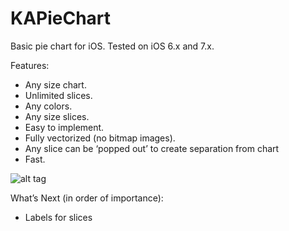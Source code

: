 KAPieChart
==========

Basic pie chart for iOS.
Tested on iOS 6.x and 7.x.

Features:
- Any size chart.
- Unlimited slices.
- Any colors.
- Any size slices.
- Easy to implement.
- Fully vectorized (no bitmap images).
- Any slice can be ‘popped out’ to create separation from chart
- Fast.

![alt tag](http://thepearapps.com/pieChart@2x.png)

What’s Next (in order of importance): 

- Labels for slices